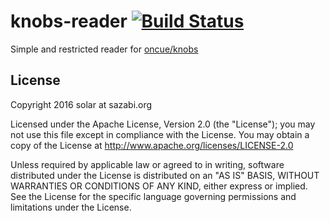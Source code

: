 # knobs-reader [![Build Status](https://travis-ci.org/solar/knobs-reader.svg?branch=master)](https://travis-ci.org/solar/knobs-reader)

Simple and restricted reader for [oncue/knobs](https://github.com/oncue/knobs)

## License

Copyright 2016 solar at sazabi.org

Licensed under the Apache License, Version 2.0 (the "License"); you may not use this file except in compliance with the License.  You may obtain a copy of the License at http://www.apache.org/licenses/LICENSE-2.0

Unless required by applicable law or agreed to in writing, software distributed under the License is distributed on an "AS IS" BASIS, WITHOUT WARRANTIES OR CONDITIONS OF ANY KIND, either express or implied.  See the License for the specific language governing permissions and limitations under the License.
